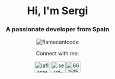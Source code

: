 <h1 align="center">Hi, I'm Sergi</h1>
<h3 align="center">A passionate developer from Spain</h3>
<div align="center"><img src="https://komarev.com/ghpvc/?username=devsergi&label=Profile%20views&color=0e75b6&style=flat" alt="flamecantcode" /></div>
<p align="center" >Connect with me:</p>
<p align="center"><a href="https://twitter.com/unktrooper" target="blank"><img align="center" src="https://raw.githubusercontent.com/rahuldkjain/github-profile-readme-generator/master/src/images/icons/Social/twitter.svg" alt="laflamedev" height="30" width="40" /></a> <a href="https://www.linkedin.com/in/sergi-c-26088721a" target="blank" align="center"><img align="center" src="https://raw.githubusercontent.com/rahuldkjain/github-profile-readme-generator/master/src/images/icons/Social/linked-in-alt.svg" alt="sergi-camps-26088721a" height="30" width="40" /></a><a href="https://discord.com/users/661515825177559063" target="blank" align="center"><img align="center" src="https://raw.githubusercontent.com/rahuldkjain/github-profile-readme-generator/master/src/images/icons/Social/discord.svg" alt="661515825177559063" height="30" width="40" /></a></p>

